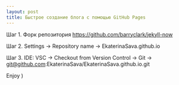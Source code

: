 ```yaml
---
layout: post
title: Быстрое создание блога с помощью GitHub Pages
---
```


Шаг 1. Форк репозитория https://github.com/barryclark/jekyll-now

Шаг 2. Settings -> Repository name -> EkaterinaSava.github.io

Шаг 3. IDE: VSC -> Checkout from Version Control -> Git -> git@github.com:EkaterinaSava/EkaterinaSava.github.io.git

Enjoy )